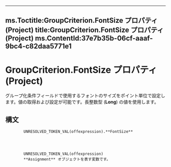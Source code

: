 

---
ms.Toctitle:GroupCriterion.FontSize プロパティ (Project)
title:GroupCriterion.FontSize プロパティ (Project)
ms.ContentId:37e7b35b-06cf-aaaf-9bc4-c82daa5771e1
---
# GroupCriterion.FontSize プロパティ (Project)




グループ化条件フィールドで使用するフォントのサイズをポイント単位で設定します。値の取得および設定が可能です。長整数型 (**Long**) の値を使用します。

## 構文

            UNRESOLVED_TOKEN_VAL(offexpression).**FontSize**




            UNRESOLVED_TOKEN_VAL(offexpression)
            **Assignment** オブジェクトを表す変数です。




